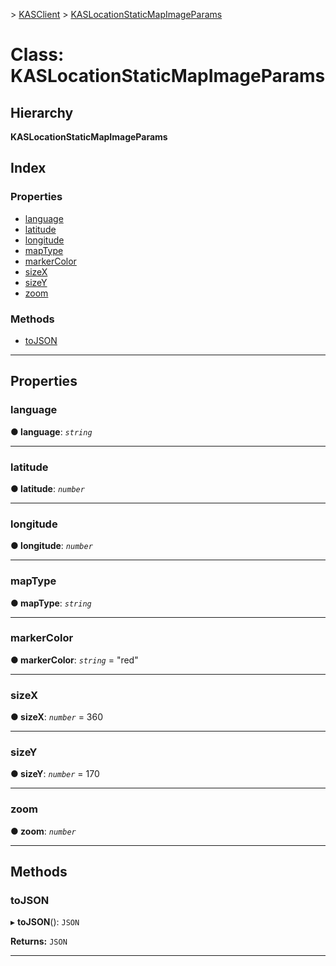 [](../README.md) > [KASClient](../modules/kasclient.md) > [KASLocationStaticMapImageParams](../classes/kasclient.kaslocationstaticmapimageparams.md)

# Class: KASLocationStaticMapImageParams

## Hierarchy

**KASLocationStaticMapImageParams**

## Index

### Properties

* [language](kasclient.kaslocationstaticmapimageparams.md#language)
* [latitude](kasclient.kaslocationstaticmapimageparams.md#latitude)
* [longitude](kasclient.kaslocationstaticmapimageparams.md#longitude)
* [mapType](kasclient.kaslocationstaticmapimageparams.md#maptype)
* [markerColor](kasclient.kaslocationstaticmapimageparams.md#markercolor)
* [sizeX](kasclient.kaslocationstaticmapimageparams.md#sizex)
* [sizeY](kasclient.kaslocationstaticmapimageparams.md#sizey)
* [zoom](kasclient.kaslocationstaticmapimageparams.md#zoom)


### Methods

* [toJSON](kasclient.kaslocationstaticmapimageparams.md#tojson)




---

## Properties

<a id="language"></a>

###  language

**● language**: *`string`*

___




<a id="latitude"></a>

###  latitude

**● latitude**: *`number`*

___




<a id="longitude"></a>

###  longitude

**● longitude**: *`number`*

___




<a id="maptype"></a>

###  mapType

**● mapType**: *`string`*

___




<a id="markercolor"></a>

###  markerColor

**● markerColor**: *`string`* = "red"

___




<a id="sizex"></a>

###  sizeX

**● sizeX**: *`number`* = 360

___




<a id="sizey"></a>

###  sizeY

**● sizeY**: *`number`* = 170

___




<a id="zoom"></a>

###  zoom

**● zoom**: *`number`*

___





## Methods

<a id="tojson"></a>

###  toJSON

▸ **toJSON**(): `JSON`

**Returns:** `JSON`

___






